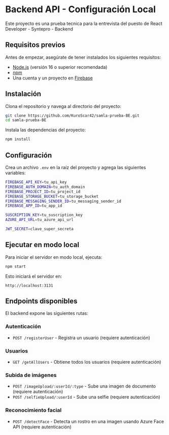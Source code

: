 # Backend API - Configuración Local

Este proyecto es una prueba tecnica para la entrevista del puesto de React Developer - Syntepro - Backend

## Requisitos previos

Antes de empezar, asegúrate de tener instalados los siguientes requisitos:

- [Node.js](https://nodejs.org/) (versión 16 o superior recomendada)
- [npm](https://www.npmjs.com/)
- Una cuenta y un proyecto en [Firebase](https://firebase.google.com/)

## Instalación

Clona el repositorio y navega al directorio del proyecto:

```sh
git clone https://github.com/KuroScar42/samla-prueba-BE.git
cd samla-prueba-BE
```

Instala las dependencias del proyecto:

```sh
npm install
```

## Configuración

Crea un archivo `.env` en la raíz del proyecto y agrega las siguientes variables:

```sh
FIREBASE_API_KEY=tu_api_key
FIREBASE_AUTH_DOMAIN=tu_auth_domain
FIREBASE_PROJECT_ID=tu_project_id
FIREBASE_STORAGE_BUCKET=tu_storage_bucket
FIREBASE_MESSAGING_SENDER_ID=tu_messaging_sender_id
FIREBASE_APP_ID=tu_app_id

SUSCRIPTION_KEY=tu_suscription_key
AZURE_API_URL=tu_azure_api_url

JWT_SECRET=clave_super_secreta
```

## Ejecutar en modo local

Para iniciar el servidor en modo local, ejecuta:

```sh
npm start
```

Esto iniciará el servidor en:

```
http://localhost:3131
```

## Endpoints disponibles

El backend expone las siguientes rutas:

### Autenticación
- `POST /registerUser` - Registra un usuario (requiere autenticación)

### Usuarios
- `GET /getAllUsers` - Obtiene todos los usuarios (requiere autenticación)

### Subida de imágenes
- `POST /imageUpload/:userId/:type` - Sube una imagen de documento (requiere autenticación)
- `POST /selfieUpload/:userId` - Sube una selfie (requiere autenticación)

### Reconocimiento facial
- `POST /detectFace` - Detecta un rostro en una imagen usando Azure Face API (requiere autenticación)



